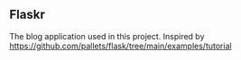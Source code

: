 ## Flaskr

The blog application used in this project. Inspired by https://github.com/pallets/flask/tree/main/examples/tutorial
